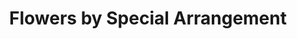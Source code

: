 ---
title: "Flowers by Special Arrangement"
url: /new-york/flowers-by-special-arrangement/
shop: Blumen
---